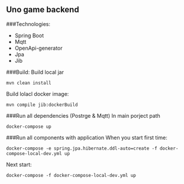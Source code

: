 ## Uno game backend

###Technologies:
* Spring Boot 
* Mqtt
* OpenApi-generator
* Jpa
* Jib

###Build:
Build local jar
```
mvn clean install
```
Build lolacl docker image:
```
mvn compile jib:dockerBuild
```
###Run all dependencies (Postrge & Mqtt)
In main porject path
```
docker-compose up
```

###Run all components with application
When you start first time:
```
docker-compose -e spring.jpa.hibernate.ddl-auto=create -f docker-compose-local-dev.yml up 
```

Next start:
``` 
docker-compose -f docker-compose-local-dev.yml up
```